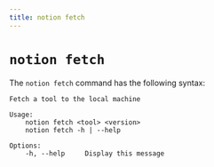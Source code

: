 ```yaml
---
title: notion fetch
---
```


# `notion fetch`

The `notion fetch` command has the following syntax:

```
Fetch a tool to the local machine

Usage:
    notion fetch <tool> <version>
    notion fetch -h | --help

Options:
    -h, --help     Display this message
```
